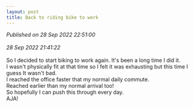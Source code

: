 ```yaml
---
layout: post
title: Back to riding bike to work
---
```

_Published on 28 Sep 2022 22:51:00_
<br>
<br>
_28 Sep 2022 21:41:22_
<br>
<br>
So I decided to start biking to work again. It's been a long time I did it.
<br>
I wasn't physically fit at that time so I felt it was exhausting but this time I guess It wasn't bad.
<br>
I reached the office faster that my normal daily commute. 
<br>
Reached earlier than my normal arrival too!
<br>
So hopefully I can push this through every day. 
<br>
AJA!
